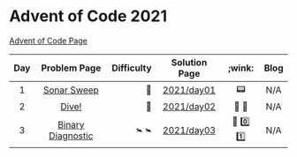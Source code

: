 # Advent of Code 2021

[Advent of Code Page](https://adventofcode.com/2021)

| Day |                    Problem Page                    | Difficulty |       Solution Page       |      ;wink:      | Blog |
|:--:|:--------------------------------------------------:| ---: |:-------------------------:|:----------------:| :---: |
|  1 | [Sonar Sweep](https://adventofcode.com/2021/day/1) | :star2: | [2021/day01](/2021/day01) |     :pager:      | N/A |
|  2 |    [Dive!](https://adventofcode.com/2021/day/2)    | :star2: | [2021/day02](/2021/day02) | :dart: :compass: | N/A |
|  3  |    [Binary Diagnostic](https://adventofcode.com/2021/day/3)    | :baby_symbol: :baby_symbol: | [2021/day03](/2021/day03) | :abacus: :zero: :one: | N/A |


